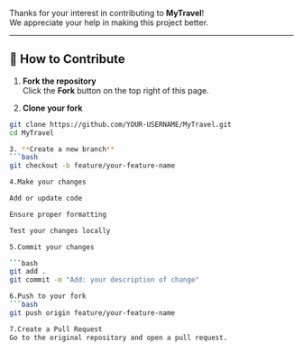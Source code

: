 Thanks for your interest in contributing to **MyTravel**!  
We appreciate your help in making this project better.

---

## 📌 How to Contribute
1. **Fork the repository**  
   Click the **Fork** button on the top right of this page.

2. **Clone your fork**  
```bash
git clone https://github.com/YOUR-USERNAME/MyTravel.git
cd MyTravel

3. **Create a new branch**  
```bash
git checkout -b feature/your-feature-name

4.Make your changes

Add or update code

Ensure proper formatting

Test your changes locally

5.Commit your changes

```bash
git add .
git commit -m "Add: your description of change"

6.Push to your fork
```bash
git push origin feature/your-feature-name

7.Create a Pull Request
Go to the original repository and open a pull request.


